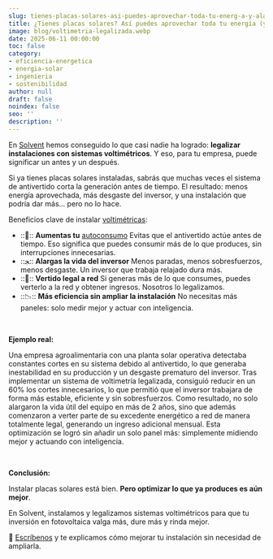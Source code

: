 ```yaml
---
slug: tienes-placas-solares-asi-puedes-aprovechar-toda-tu-energ-a-y-alargar-la-vida-de-tu-inversor-gracias-a-la-voltimetr-a-legalizada
title: ¿Tienes placas solares? Así puedes aprovechar toda tu energía (y alargar la vida de tu inversor) gracias a la voltimetría legalizada
image: blog/voltimetria-legalizada.webp
date: 2025-06-11 00:00:00
toc: false
category:
- eficiencia-energetica
- energia-solar
- ingenieria
- sostenibilidad
author: null
draft: false
noindex: false
seo: ''
description: ''
---
```

En [Solvent](https://solventie.es) hemos conseguido lo que casi nadie ha logrado: **legalizar instalaciones con sistemas voltimétricos**. Y eso, para tu empresa, puede significar un antes y un después.

Si ya tienes placas solares instaladas, sabrás que muchas veces el sistema de antivertido corta la generación antes de tiempo. El resultado: menos energía aprovechada, más desgaste del inversor, y una instalación que podría dar más... pero no lo hace.

Beneficios clave de instalar [voltimétricas](/pierde-dinero-no-verter-energia-solar/):

- ::🔋:: **Aumentas tu** [autoconsumo](/autoconsumo-eficiencia-energetica-industria/) Evitas que el antivertido actúe antes de tiempo. Eso significa que puedes consumir más de lo que produces, sin interrupciones innecesarias.
- ::ﺠ️:: **Alargas la vida del inversor** Menos paradas, menos sobresfuerzos, menos desgaste. Un inversor que trabaja relajado dura más.
- ::🔌:: **Vertido legal a red** Si generas más de lo que consumes, puedes verterlo a la red y obtener ingresos. Nosotros lo legalizamos.
- ::📉:: **Más eficiencia sin ampliar la instalación** No necesitas más paneles: solo medir mejor y actuar con inteligencia.

 

**Ejemplo real:**

Una empresa agroalimentaria con una planta solar operativa detectaba constantes cortes en su sistema debido al antivertido, lo que generaba inestabilidad en su producción y un desgaste prematuro del inversor. Tras implementar un sistema de voltimetría legalizada, consiguió reducir en un 60% los cortes innecesarios, lo que permitió que el inversor trabajara de forma más estable, eficiente y sin sobresfuerzos. Como resultado, no solo alargaron la vida útil del equipo en más de 2 años, sino que además comenzaron a verter parte de su excedente energético a red de manera totalmente legal, generando un ingreso adicional mensual. Esta optimización se logró sin añadir un solo panel más: simplemente midiendo mejor y actuando con inteligencia.

 

**Conclusión:**

Instalar placas solares está bien. **Pero optimizar lo que ya produces es aún mejor**.

En Solvent, instalamos y legalizamos sistemas voltimétricos para que tu inversión en fotovoltaica valga más, dure más y rinda mejor.

📢 [Escríbenos](/contacto/) y te explicamos cómo mejorar tu instalación sin necesidad de ampliarla.
